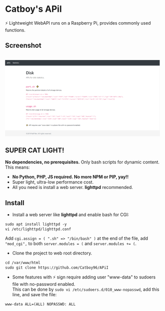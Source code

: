 # Catboy's APiI  
⚡ Lightweight WebAPI runs on a Raspberry Pi, provides commonly used functions.

## Screenshot
<p align="center">
  <img src="https://raw.githubusercontent.com/Catboy96/APiI/master/capture.png" alt="Catboy's APiI Screenshot">
  <br />
</p>

## SUPER CAT LIGHT!
**No dependencies, no prerequisites.** Only bash scripts for dynamic content. This means:  
* **No Python, PHP, JS required. No more NPM or PIP, yay!!** 
* Super light, ultra-low performance cost.
* All you need is install a web server. **lighttpd** recommended.

## Install
* Install a web server like **lighttpd** and enable bash for CGI:  
```
sudo apt install lighttpd -y  
vi /etc/lighttpd/lighttpd.conf
```
Add `cgi.assign = ( ".sh" => "/bin/bash" )` at the end of the file, add `"mod_cgi",` to both `server.modules = (` and `server.modules += (`.
* Clone the project to web root directory.  
```
cd /var/www/html
sudo git clone https://github.com/Catboy96/APiI
```
* Some features with ⚡ sign require adding user "www-data" to sudoers file with no-password enabled.  
This can be done by `sudo vi /etc/sudoers.d/010_www-nopasswd`, add this line, and save the file:  
```
www-data ALL=(ALL) NOPASSWD: ALL
```

